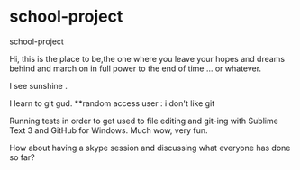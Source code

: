 # school-project
school-project

Hi, this is the place to be,the one where you leave your hopes
and dreams behind and march on in full power to the end of time ...
or whatever. 

I see sunshine .

I learn to git gud. **random access user : i don't like git 

Running tests in order to get used to file editing and git-ing with Sublime Text 3 and GitHub for Windows. Much wow, very fun.

How about having a skype session and discussing what everyone has done so far?